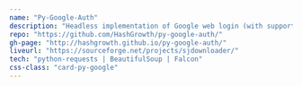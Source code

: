 ```yaml
---
name: "Py-Google-Auth"
description: "Headless implementation of Google web login (with support for 2-Step Verification) in Python. It exposes a high-level Python module and REST API that can be used for headless login on Google Accounts. The API supports 2-step verification if it is enabled on Google Account being used."
repo: "https://github.com/HashGrowth/py-google-auth/"
gh-page: "http://hashgrowth.github.io/py-google-auth/"
liveurl: "https://sourceforge.net/projects/sjdownloader/"
tech: "python-requests | BeautifulSoup | Falcon"
css-class: "card-py-google"
---
```

